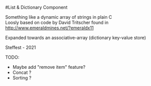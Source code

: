 #List & Dictionary Component

Something like a dynamic array of strings in plain C  
Loosly based on code by David Tritscher found in http://www.emeraldmines.net/?emeraldx11  

Expanded towards an associative-array (dictionary key-value store)  

Steffest - 2021  

TODO:
 * Maybe add "remove item" feature?  
 * Concat ?
 * Sorting ?


